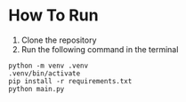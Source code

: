 # How To Run
1. Clone the repository
2. Run the following command in the terminal
```
python -m venv .venv
.venv/bin/activate
pip install -r requirements.txt
python main.py
```